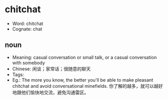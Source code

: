 # chitchat

- Word: chitchat
- Cognate: chat

## noun

- Meaning: casual conversation or small talk, or a casual conversation with somebody
- Chinese: 闲谈；家常话；很随意的聊天
- Tags: 
- Eg.: The more you know, the better you'll be able to make pleasant chitchat and avoid conversational minefields. 你了解的越多，就可以越好地跟他们愉快地交流，避免沟通雷区。

